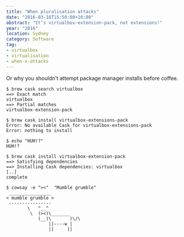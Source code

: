 ```yaml
---
title: "When pluralisation attacks"
date: "2016-03-18T15:50:00+10:00"
abstract: "It’s virtualbox-extension-pack, not extensions!"
year: "2016"
location: Sydney
category: Software
tag:
- virtualbox
- virtualisation
- when-x-attacks
---
```

Or why you shouldn't attempt package manager installs before coffee.

    $ brew cask search virtualbox
    ==> Exact match
    virtualbox
    ==> Partial matches
    virtualbox-extension-pack
     
    $ brew cask install virtualbox-extensions-pack
    Error: No available Cask for virtualbox-extensions-pack
    Error: nothing to install
    
    $ echo "HUH!?"
    HUH!?

    $ brew cask install virtualbox-extension-pack
    ==> Satisfying dependencies
    ==> Installing Cask dependencies: virtualbox
    [..]
    complete
    
    $ cowsay -e "><"  "Mumble grumble"
     ________________ 
    < mumble grumble >
     ---------------- 
            \   ^__^
             \  (><)\_______
                (__)\       )\/\
                    ||----w |
                    ||     ||

